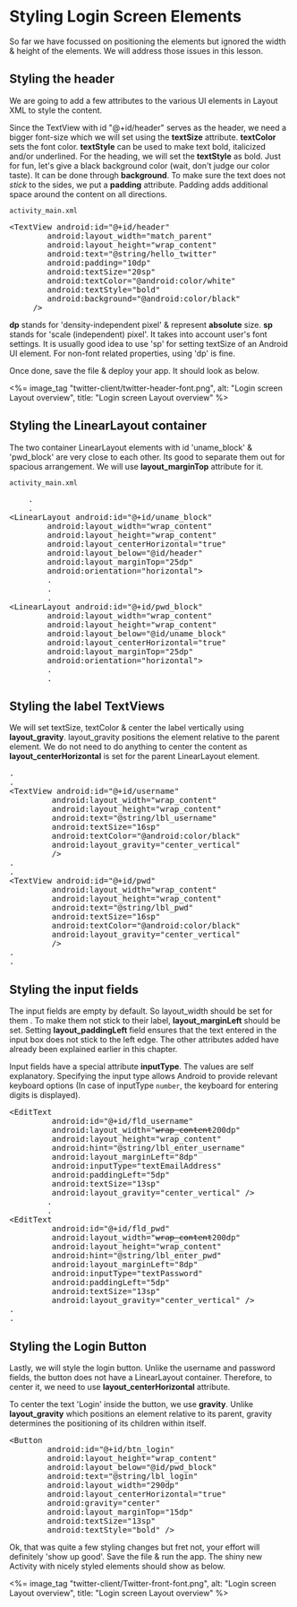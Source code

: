# Styling Login Screen Elements

So far we have focussed on positioning the elements but ignored the width & height of the elements. We will address those issues in this lesson.

## Styling the header

We are going to add a few attributes to the various UI elements in Layout XML to style the content. 

Since the TextView with id "@+id/header" serves as the header, we need a bigger font-size which we will set using the **textSize** attribute. **textColor** sets the font color. **textStyle** can be used to make text bold, italicized and/or underlined. For the heading, we will set the **textStyle** as bold. Just for fun, let's give a black background color (wait, don't judge our color taste). It can be done through **background**. To make sure the text does not *stick* to the sides, we put a **padding** attribute. Padding adds additional space around the content on all directions. 

`activity_main.xml`
<pre>
&lt;TextView <span class="highlight">android:id="@+id/header"</span>
        android:layout_width="match_parent"
        android:layout_height="wrap_content"
		android:text="@string/hello_twitter" 
        <span class="highlight">android:padding="10dp"
        android:textSize="20sp"
        android:textColor="@android:color/white"
        android:textStyle="bold"
        android:background="@android:color/black"</span>
     /&gt;
</pre>

**dp** stands for 'density-independent pixel' & represent **absolute** size. **sp** stands for 'scale (independent) pixel'. It takes into account user's font settings. It is usually good idea to use 'sp' for setting textSize of an Android UI element. For non-font related properties, using 'dp' is fine. 

Once done, save the file & deploy your app. It should look as below. 

<%= image_tag "twitter-client/twitter-header-font.png", alt: "Login screen Layout overview", title: "Login screen Layout overview" %>

## Styling the LinearLayout container

The two container LinearLayout elements with id 'uname_block' & 'pwd_block' are very close to each other. Its good to separate them out for spacious arrangement. We will use **layout_marginTop** attribute for it.

`activity_main.xml`
<pre>
    .
	.
&lt;LinearLayout android:id="@+id/uname_block"
        android:layout_width="wrap_content"
        android:layout_height="wrap_content"
        <span class="highlight">android:layout_centerHorizontal="true"</span>
        android:layout_below="@id/header"
        <span class="highlight">android:layout_marginTop="25dp"</span>
        android:orientation="horizontal"&gt;
		.
		.
		.
&lt;LinearLayout android:id="@+id/pwd_block"
        android:layout_width="wrap_content"
        android:layout_height="wrap_content"
        android:layout_below="@id/uname_block"
        <span class="highlight">android:layout_centerHorizontal="true"
        android:layout_marginTop="25dp"</span>
        android:orientation="horizontal"&gt;
	    .
		.
</pre>

## Styling the label TextViews

We will set textSize, textColor & center the label vertically using **layout_gravity**. layout_gravity positions the element relative to the parent element. We do not need to do anything to center the content as **layout_centerHorizontal** is set for the parent LinearLayout element.

<pre>
.
.
&lt;TextView android:id="@+id/username"
         android:layout_width="wrap_content"
         android:layout_height="wrap_content"
         android:text="@string/lbl_username"
         <span class="highlight">android:textSize="16sp"
         android:textColor="@android:color/black"
         android:layout_gravity="center_vertical"</span>
         /&gt;
.
.
&lt;TextView android:id="@+id/pwd"
         android:layout_width="wrap_content"
         android:layout_height="wrap_content"
         android:text="@string/lbl_pwd"
         <span class="highlight">android:textSize="16sp"
         android:textColor="@android:color/black"
         android:layout_gravity="center_vertical"</span>
         /&gt;
.
.
</pre>

## Styling the input fields

The input fields are empty by default. So layout_width should be set for them . To make them not stick to their label, **layout_marginLeft** should be set. Setting **layout_paddingLeft** field ensures that the text entered in the input box does not stick to the left edge. The other attributes added have already been explained earlier in this chapter.

Input fields have a special attribute **inputType**. The values are self explanatory. Specifying the input type allows Android to provide relevant keyboard options (In case of inputType `number`, the keyboard for entering digits is displayed). 

<pre>
&lt;EditText
         android:id="@+id/fld_username"
         android:layout_width="<strike>wrap_content</strike><span class="highlighted">200dp</span>"
         android:layout_height="wrap_content"
         android:hint="@string/lbl_enter_username"
         <span class="highlight">android:layout_marginLeft="8dp"
         android:inputType="textEmailAddress"
         android:paddingLeft="5dp"
         android:textSize="13sp"
         android:layout_gravity="center_vertical"</span> /&gt;
		.
		.
&lt;EditText
         android:id="@+id/fld_pwd"
         android:layout_width="<strike>wrap_content</strike><span class="highlighted">200dp</span>"
         android:layout_height="wrap_content"
         android:hint="@string/lbl_enter_pwd"
         <span class="highlight">android:layout_marginLeft="8dp"
         android:inputType="textPassword"
         android:paddingLeft="5dp"
         android:textSize="13sp"
         android:layout_gravity="center_vertical"</span> /&gt;
.
.
</pre>

## Styling the Login Button

Lastly, we will style the login button. Unlike the username and password fields, the button does not have a LinearLayout container. Therefore, to center it, we need to use **layout_centerHorizontal** attribute. 

To center the text 'Login' inside the button, we use **gravity**. Unlike **layout_gravity** which positions an element relative to its parent, gravity determines the positioning of its children within itself. 

<pre>
&lt;Button
        android:id="@+id/btn_login"
        android:layout_height="wrap_content"
        android:layout_below="@id/pwd_block"
        android:text="@string/lbl_login"
        <span class="highlight">android:layout_width="290dp"
        android:layout_centerHorizontal="true"
        android:gravity="center"
        android:layout_marginTop="15dp"
        android:textSize="13sp"
        android:textStyle="bold"</span> /&gt;
</pre>

Ok, that was quite a few styling changes but fret not, your effort will definitely 'show up good'. Save the file & run the app. The shiny new Activity with nicely styled elements should show as below.

<%= image_tag "twitter-client/Twitter-front-font.png", alt: "Login screen Layout overview", title: "Login screen Layout overview" %>




